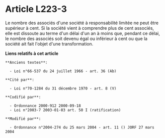 # Article L223-3

Le nombre des associés d'une société à responsabilité limitée ne peut être supérieur à cent. Si la société vient à comprendre
plus de cent associés, elle est dissoute au terme d'un délai d'un an à moins que, pendant ce délai, le nombre des associés
soit devenu égal ou inférieur à cent ou que la société ait fait l'objet d'une transformation.

**Liens relatifs à cet article**

	**Anciens textes**:

	  - Loi n°66-537 du 24 juillet 1966 - art. 36 (Ab)

	**Cité par**:

	  - Loi n°70-1284 du 31 décembre 1970 - art. 8 (V)

	**Codifié par**:

	  - Ordonnance 2000-912 2000-09-18
	  - Loi n°2003-7 2003-01-03 art. 50 I (ratification)

	**Modifié par**:

	  - Ordonnance n°2004-274 du 25 mars 2004 - art. 11 () JORF 27 mars 2004

